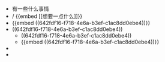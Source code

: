 - 有一些什么事情
- / {{embed [[想要一点什么]]}}
- {{embed ((642fdf16-f718-4e6a-b3ef-c1ac8dd0ebe4))}}
- ((642fdf16-f718-4e6a-b3ef-c1ac8dd0ebe4))
	- ((642fdf16-f718-4e6a-b3ef-c1ac8dd0ebe4))
	- {{embed ((642fdf16-f718-4e6a-b3ef-c1ac8dd0ebe4))}}
-
-